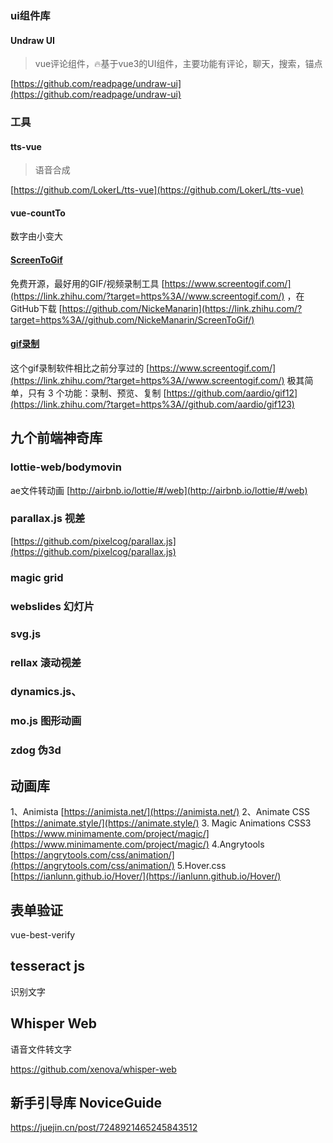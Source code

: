 ### ui组件库
#### Undraw UI
> vue评论组件，🔥基于vue3的UI组件，主要功能有评论，聊天，搜索，锚点

[https://github.com/readpage/undraw-ui](https://github.com/readpage/undraw-ui)

### 工具
#### tts-vue
> 语音合成

[https://github.com/LokerL/tts-vue](https://github.com/LokerL/tts-vue)

#### vue-countTo
数字由小变大

#### [ScreenToGif](https://link.zhihu.com/?target=https%3A//sushengbuhuo.github.io/blog/%23/blog/windows%25E8%25BD%25AF%25E4%25BB%25B6%25E7%25B3%25BB%25E5%2588%2597%3Fid%3Dscreentogif)

免费开源，最好用的GIF/视频录制工具 [https://www.screentogif.com/](https://link.zhihu.com/?target=https%3A//www.screentogif.com/) ，在GitHub下载 [https://github.com/NickeManarin](https://link.zhihu.com/?target=https%3A//github.com/NickeManarin/ScreenToGif/)
#### [gif录制](https://link.zhihu.com/?target=https%3A//sushengbuhuo.github.io/blog/%23/blog/windows%25E8%25BD%25AF%25E4%25BB%25B6%25E7%25B3%25BB%25E5%2588%2597%3Fid%3Dgif%25e5%25bd%2595%25e5%2588%25b6)
这个gif录制软件相比之前分享过的 [https://www.screentogif.com/](https://link.zhihu.com/?target=https%3A//www.screentogif.com/) 极其简单，只有 3 个功能：录制、预览、复制 [https://github.com/aardio/gif12](https://link.zhihu.com/?target=https%3A//github.com/aardio/gif123)


## 九个前端神奇库

### lottie-web/bodymovin

ae文件转动画
[http://airbnb.io/lottie/#/web](http://airbnb.io/lottie/#/web)

### parallax.js 视差

[https://github.com/pixelcog/parallax.js](https://github.com/pixelcog/parallax.js)

### magic grid

### webslides 幻灯片

### svg.js

### rellax  滚动视差

### dynamics.js、

### mo.js  图形动画

### zdog 伪3d

## 动画库
1、Animista
[https://animista.net/](https://animista.net/)
2、Animate CSS
[https://animate.style/](https://animate.style/)
3. Magic Animations CSS3
[https://www.minimamente.com/project/magic/](https://www.minimamente.com/project/magic/)
4.Angrytools
[https://angrytools.com/css/animation/](https://angrytools.com/css/animation/)
5.Hover.css
[https://ianlunn.github.io/Hover/](https://ianlunn.github.io/Hover/)

## 表单验证
vue-best-verify

## tesseract js

识别文字

## Whisper Web

语音文件转文字

https://github.com/xenova/whisper-web





## 新手引导库 NoviceGuide

https://juejin.cn/post/7248921465245843512